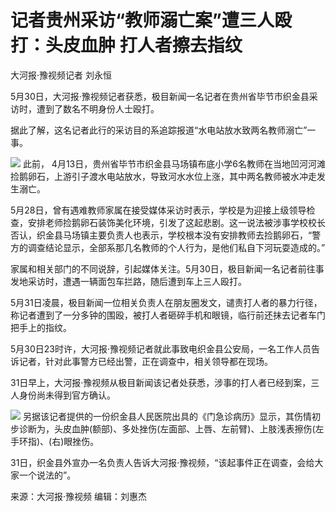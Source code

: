 # 记者贵州采访“教师溺亡案”遭三人殴打：头皮血肿 打人者擦去指纹

大河报·豫视频记者 刘永恒

5月30日，大河报·豫视频记者获悉，极目新闻一名记者在贵州省毕节市织金县采访时，遭到了数名不明身份人士殴打。

据此了解，这名记者此行的采访目的系追踪报道“水电站放水致两名教师溺亡”一事。

![](https://inews.gtimg.com/om_bt/OB4IeirFeDBZKdm3uYf68OASuvDrvL-Vn8uSxiXwVJ_vgAA/1000)
此前， 4月13日，贵州省毕节市织金县马场镇布底小学6名教师在当地凹河河滩捡鹅卵石，上游引子渡水电站放水，导致河水水位上涨，其中两名教师被水冲走发生溺亡。

5月28日，曾有遇难教师家属在接受媒体采访时表示，学校是为迎接上级领导检查，安排老师捡鹅卵石装饰美化环境，引发了这起悲剧。这一说法被涉事学校校长否认，织金县马场镇主要负责人也表示，学校根本没有安排教师去捡鹅卵石，“警方的调查结论显示，全部系那几名教师的个人行为，是他们私自下河玩耍造成的。”

家属和相关部门的不同说辞，引起媒体关注。5月30日，极目新闻一名记者前往事发地采访时，遭遇一辆面包车拦路，随后遭到车上三人殴打。

5月31日凌晨，极目新闻一位相关负责人在朋友圈发文，谴责打人者的暴力行径，称记者遭到了一分多钟的围殴，被打人者砸碎手机和眼镜，临行前还抹去记者车门把手上的指纹。

5月30日23时许，大河报·豫视频记者就此事致电织金县公安局，一名工作人员告诉记者，针对此事警方已经出警，正在调查中，相关领导都在现场。

31日早上，大河报·豫视频从极目新闻该记者处获悉，涉事的打人者已经到案，三人身份尚未得到官方确认。

![](https://inews.gtimg.com/om_bt/OZyDTFExM8apdFcoYxW5yUtGjGU4vWtl6he1fBsLf6e1cAA/1000)
另据该记者提供的一份织金县人民医院出具的《门急诊病历》显示，其伤情初步诊断为，头皮血肿(额部)、多处挫伤(左面部、上唇、左前臂)、上肢浅表擦伤(左手环指)、(右)眼挫伤。

31日，织金县外宣办一名负责人告诉大河报·豫视频，“该起事件正在调查，会给大家一个说法的”。

来源：大河报·豫视频 编辑：刘惠杰

